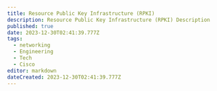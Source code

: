 ```yaml
---
title: Resource Public Key Infrastructure (RPKI)
description: Resource Public Key Infrastructure (RPKI) Description
published: true
date: 2023-12-30T02:41:39.777Z
tags:
  - networking
  - Engineering
  - Tech
  - Cisco
editor: markdown
dateCreated: 2023-12-30T02:41:39.777Z
---
```

